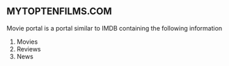 ## MYTOPTENFILMS.COM

Movie portal is a portal similar to IMDB containing the following information

1. Movies
2. Reviews
3. News